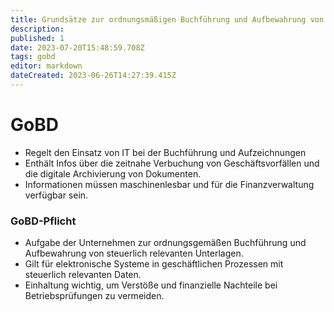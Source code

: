 ```yaml
---
title: Grundsätze zur ordnungsmäßigen Buchführung und Aufbewahrung von Dokumenten
description: 
published: 1
date: 2023-07-20T15:48:59.708Z
tags: gobd
editor: markdown
dateCreated: 2023-06-26T14:27:39.415Z
---
```


# GoBD
- Regelt den Einsatz von IT bei der Buchführung und Aufzeichnungen
- Enthält Infos über die zeitnahe Verbuchung von Geschäftsvorfällen und die digitale Archivierung von Dokumenten.
- Informationen müssen maschinenlesbar und für die Finanzverwaltung verfügbar sein.
### GoBD-Pflicht

- Aufgabe der Unternehmen zur  ordnungsgemäßen Buchführung und Aufbewahrung von steuerlich relevanten Unterlagen.
- Gilt für elektronische Systeme in geschäftlichen Prozessen mit steuerlich relevanten Daten.
- Einhaltung wichtig, um Verstöße und finanzielle Nachteile bei Betriebsprüfungen zu vermeiden.

